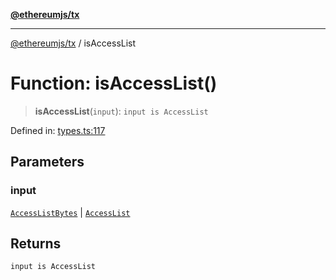 [**@ethereumjs/tx**](../README.md)

***

[@ethereumjs/tx](../README.md) / isAccessList

# Function: isAccessList()

> **isAccessList**(`input`): `input is AccessList`

Defined in: [types.ts:117](https://github.com/ethereumjs/ethereumjs-monorepo/blob/master/packages/tx/src/types.ts#L117)

## Parameters

### input

[`AccessListBytes`](../type-aliases/AccessListBytes.md) | [`AccessList`](../type-aliases/AccessList.md)

## Returns

`input is AccessList`
